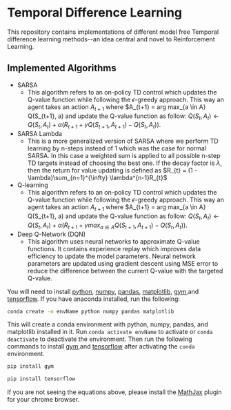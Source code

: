 # Temporal Difference Learning

This repository contains implementations of different model free Temporal difference learning methods--an idea central and novel to Reinforcement Learning.

## Implemented Algorithms
 - SARSA 
   - This algorithm refers to an on-policy TD control which updates the Q-value function while following the $\epsilon$-greedy approach. This way an agent takes an action $A_{t+1}$ where $A_{t+1} = arg max_{a \in A} Q(S_{t+1}, a) and update the Q-value function as follow:
$Q(S_{t}, A_{t})\leftarrow Q(S_{t}, A_{t}) + \alpha(R_{t+1} + \gamma Q(S_{t+1}, A_{t+1}) - Q(S_{t}, A_{t}))$.
 - SARSA Lambda
   - This is a more generalized version of SARSA where we perform TD learning by n-steps instead of 1 which was the case for normal SARSA. In this case a weighted sum is applied to all possible n-step TD targets instead of choosing the best one. If the decay factor is $\lambda$, then the return for value updating is defined as $R_{t} = (1 - \lambda)\sum_{n=1}^{\infty} \lambda^{n-1}R_{t}$
 - Q-learning
   - This algorithm refers to an on-policy TD control which updates the Q-value function while following the $\epsilon$-greedy approach. This way an agent takes an action $A_{t+1}$ where $A_{t+1} = arg max_{a \in A} Q(S_{t+1}, a) and update the Q-value function as follow:
$Q(S_{t}, A_{t})\leftarrow Q(S_{t}, A_{t}) + \alpha(R_{t+1} + \gamma max_{a \in A}Q(S_{t+1}, A_{t+1}) - Q(S_{t}, A_{t}))$.
 - Deep Q-Network (DQN)
   - This algorithm uses neural networks to approximate Q-value functions. It contains experience replay which improves data efficiency to update the model parameters. Neural network parameters are updated using gradient descent using MSE error to reduce the difference between the current Q-value with the targeted Q-value. 

You will need to install [python](https://www.python.org), [numpy](https://numpy.org), [pandas](https://pandas.pydata.org), [matplotlib](https://matplotlib.org), [gym](https://gym.openai.com/),and [tensorflow](https://www.tensorflow.org/). If you have anaconda installed, run the following:
```bash
conda create -n envName python numpy pandas matplotlib 
```
This will create a conda environment with python, numpy, pandas, and matplotlib installed in it. Run `conda activate envName` to activate or `conda deactivate` to deactivate the environment. Then run the following commands to install [gym](https://gym.openai.com/),and [tensorflow](https://www.tensorflow.org/) after activating the `conda` environment.
```bash
pip install gym
```
```bash
pip install tensorflow
```
If you are not seeing the equations above, please install the [MathJax](https://chrome.google.com/webstore/detail/mathjax-plugin-for-github/ioemnmodlmafdkllaclgeombjnmnbima?hl=en) plugin for your chrome browser.
